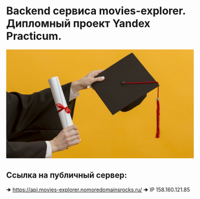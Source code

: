 # Backend сервиса movies-explorer. Дипломный проект Yandex Practicum.

![](./ReadMe.jpg)

## Ссылка на публичный сервер:
🠊 https://api.movies-explorer.nomoredomainsrocks.ru/
🠊 IP 158.160.121.85
